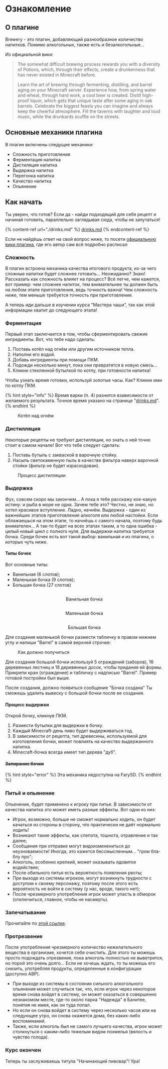 # Ознакомление

## О плагине

Brewery - это плагин, добавляющий разнообразное количество напитков. Помимо алкогольных, также есть и безалкогольные...

Из официальной вики:

> The somewhat difficult brewing process rewards you with a diversity of Potions, which, through their effects, create a drunkenness that has never existed in Minecraft before.
>
> Learn the art of brewing through fermenting, distilling, and barrel aging on your Minecraft server. Experience how, from spring water and wheat, through hard work, a cool beer is created. Distill high-proof liquor, which gets that unique taste after some aging in oak barrels. Celebrate the biggest feasts you can imagine and always keep the cheerful atmosphere. Fill the taverns with laughter and loud music, while the drunkards scuffle on the streets.

## Основные механики плагина

В плагин включены следущие механики:

- Сложность приготовления
- Ферментация напитка
- Дистиляция напитка
- Выдержка напитка
- Перегонка напитка
- Качество напитка
- Опьянение

## Как начать

Ты уверен, что готов? Если да - найди подходящий для себя рецепт и начинай готовить, параллельно заглядывая сюда, чтобы не запутаться!

{% content-ref url="./drinks.md" %}
[drinks.md](./drinks.md)
{% endcontent-ref %}

Если не найдёшь ответ на свой вопрос ниже, то посети [официальную вики плагина](https://github.com/DieReicheErethons/Brewery/wiki), где его автор сам всё подробно расписал

### Сложность

В плагин встроена механика качества итогового продукта, из-за чего сложные напитки будет сложнее готовить... Неожиданно? Знаю! Рассказать как сложность влияет на процесс? Всё легче, чем кажется, вот пример: чем сложнее напиток, тем внимательнее ты должен быть на любом этапе приготовления, ведь точность важна! Чем сложность ниже, тем меньше требуется точность при приготовлении.

А теперь иди дальше в изучении курса "Мастера чаши", так как этой информации хватит до следующего этапа!

### Ферментация

Первый этап заключается в том, чтобы сферментировать свежие ингредиенты. Вот, что тебе надо сделать:

1. Поставь котёл над огнём или другим источником тепла.
2. Наполни его водой.
3. Добавь ингредиенты при помощи ПКМ.
4. Подожди несколько минут, пока они превратятся в новую смесь...
5. Кликни стеклянной бутылкой по котлу, при готовности напитка!

Чтобы узнать время готовки, используй золотые часы. Как? Кликни ими по котлу ПКМ.

{% hint style="info" %}
Время варки (п. 4) разнится взависимости от желаемого результата. Точное время указано на странице "[drinks.md](./drinks.md)".
{% endhint %}

<figure><img src="https://camo.githubusercontent.com/a51c413b524561ce21f200d78b9759f5836e1b5f153392dbb7a373b892cb9c92/687474703a2f2f692e696d6775722e636f6d2f3144636c6e31392e706e67" alt=""><figcaption>Котёл над огнём</figcaption></figure>

### Дистилляция

Некоторые рецепты не требуют дистилляции, но знать о ней точно стоит в самом начале! Вот что тебе следует сделать:

1. Поставь бутыль с закваской в варочную стойку.
2. Насыпь светокаменную пыль в качестве фильтра наверх варочной стойки (фильтр не будет израсходован).

<figure><img src="https://camo.githubusercontent.com/695e134609da62c0e797cfd4ef3ae3c75804c0cce250efcbb0221cd54109f9d7/687474703a2f2f692e696d6775722e636f6d2f524a4b563958732e706e67" alt=""><figcaption>Процесс дистилляции</figcaption></figure>

### Выдержка

Фух, совсем скоро мы закончим... А пока я тебе расскажу кое-какую истину: и рыба в море не одна. Зачем тебе это? Честно, не знаю, но хотел красивое вступление. Ладно, начнём. Выдержка - один из важнейших этапов приготовления алкоголя или любой настойки. Если облажаешься на этом этапе, то начнёшь с самого начала, поэтому будь внимателен... А так-то будет на всех этапах таким, а то одна ошибка - целый новый цикл с полного нуля. Для выдержки напитка требуется бочка. Среди бочек есть вот такой выбор: ванильная и из плагина, о которых чуть ниже.

#### Типы бочек

Вот основные типы:

- Ванильная (6 слотов);
- Маленькая бочка (9 слотов);
- Большая бочка (27 слотов)

<div align="center" data-full-width="true">

<figure><img src="https://camo.githubusercontent.com/f6692fb86fdcb4c47faae315e2cc1dd129365222db5c81fc470752e5379d330d/68747470733a2f2f67616d6570656469612e637572736563646e2e636f6d2f6d696e6563726166745f64655f67616d6570656469612f7468756d622f332f33332f466173732e706e672f31353070782d466173732e706e673f76657273696f6e3d6564386263393832323739353330656134366461633762393332656331623836" alt=""><figcaption><p>Ванильная бочка</p></figcaption></figure>

<figure><img src="https://camo.githubusercontent.com/72b19a687db21cb6c33274de328f87e4ad12b513e856cb67c7b541d3c9d41e4c/68747470733a2f2f696d6775722e636f6d2f426b4e736935342e706e67" alt=""><figcaption><p>Маленькая бочка</p></figcaption></figure>

<figure><img src="https://camo.githubusercontent.com/86be3e4a6ab7d08c34138491178c3aa837dcfaf11fe42ceb8b0bc5c4cc3794b4/68747470733a2f2f696d6775722e636f6d2f6b336834716a302e706e67" alt=""><figcaption><p>Большая бочка</p></figcaption></figure>

</div>

Для создания маленькой бочки размести табличку в правом нижнем углу и напиши "Barrel" в самой верхней строчке:

<figure><img src="https://camo.githubusercontent.com/77eb79971b0a28805fafab0d1803dc467873abcb8f756fe8edbec4e679ef0aa5/687474703a2f2f692e696d6775722e636f6d2f754970436678412e706e67" alt=""><figcaption>Как должно получиться</figcaption></figure>

Для создания большой бочки используй 5 ограждений (заборов), 16 деревянных лестниц и 18 деревянных досок, чтобы придания ей формы. Прикрепи кран (ограждение) и табличку с надписью "Barrel". Пример готовой постройки был выше.

После создания, должно появиться сообщение "Бочка создана"
Ты сможешь удалить вывеску с большой бочки после ее создания.

#### Процесс выдержки

Открой бочку, кликнув ПКМ.

1. Размести бутылки для выдержки в бочку.
2. Каждый Minecraft-день пиво будет выдерживаться год.
3. В зависимости от рецепта, тип древесины, используемой для изготовления бочки, может повлиять на качество выдержанного напитка.
4. Minecraft-бочка всегда имеет тип дерева "дуб".

#### ~~Запирание бочки~~

{% hint style="error" %}
Эта механика недоступна на FarySD.
{% endhint %}

### Питьё и опьянение

Опьенение, будет применено к игроку при питье. В зависимости от качества напитка это может иметь разные эффекты. Вот одни из них:

- Игрок, возможно, больше не сможет нормально ходить, он будет качаться из стороны в сторону, что практически не даёт нормально ходить!
- Возникают такие эффекты, как слепота, тошнота, отравление и так далее;
- Сообщения при отправке могут видоизменениться до неузноваемости! Иногда, это кажется бессмысленным... "грхм бла-блу про";
- Алкоголь, особенно крепкий, может оказывать ядовитое водействие;
- После обильного питья есть вероятность появления рвоты;
- При выходе из системы игроком, могут возникнуть трудности с доступом к своему персонажу, поэтому после этого есть вероятность не войти в систему (у нас, вроде, такого нет);
- После чрезмерного употребления игрок может упасть в обморок (отключиться, главное, чтобы не насмерть).

### Запечатывание

Прочитайте по [этой ссылке](https://github.com/DieReicheErethons/Brewery/wiki/Usage#brew-sealing---for-shop-plugins).

### Протрезвение

После употребления чрезмерного количество нежелательного вещества в организме, хочется себя очистить. Для этого ты можешь просто подождать отрезвения, пока алкоголь полностью не выветрится, но порой это очень долго... Если не хочешь ждать, то ты можешь его снизить, употребляя продукты, определенные в конфигурации (доступно АВР).

- При выходе из системы в состоянии сильного алкогольного опьянения может случиться так, что, если игрок через некоторое время снова войдет в систему, он может оказаться в совершенно незнакомом месте, где-то около парка "Надежда" в Банитее, понятия не имея, как он туда попал.
- Но если он снова войдет в систему через несколько часов или на следующее утро, он снова окажется дома, без каких-либо воспоминаний.
- Также, если алкоголь был не самого лучшего качества, игрок может столкнуться с каким-либо тяжелым видом похмелья (вялость и чувство голода).

### Курс окончен

Теперь ты заслуживаешь титула "Начинающий пивовар"! Ура!